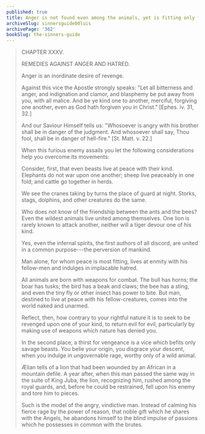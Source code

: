 ```yaml
---
published: true
title: Anger is not found even among the animals, yet is fitting only for a wild beast
archiveSlug: sinnersguide00luis
archivePage: '362'
bookSlug: the-sinners-guide
---
```


> CHAPTER XXXV.
>
> REMEDIES AGAINST ANGER AND HATRED.
>
> Anger is an inordinate desire of revenge.
>
> Against this vice the Apostle strongly speaks: "Let all bitterness and anger, and indignation and clamor, and blasphemy be put away from you, with all malice. And be ye kind one to another, merciful, forgiving one another, even as God hath forgiven you in Christ." [Ephes. iv. 31, 32.]
>
> And our Saviour Himself tells us: "Whosoever is angry with his brother shall be in danger of the judgment. And whosoever shall say, Thou fool, shall be in danger of hell-fire." [St. Matt. v. 22.]
>
> When this furious enemy assails you let the following considerations help you overcome its movements:
>
> Consider, first, that even beasts live at peace with their kind. Elephants do not war upon one another; sheep live peaceably in one fold; and cattle go together in herds.
>
> We see the cranes taking by turns the place of guard at night. Storks, stags, dolphins, and other creatures do the same.
>
> Who does not know of the friendship between the ants and the bees? Even the wildest animals live united among themselves. One lion is rarely known to attack another, neither will a tiger devour one of his kind.
>
> Yes, even the infernal spirits, the first authors of all discord, are united in a common purpose---the perversion of mankind.
>
> Man alone, for whom peace is most fitting, lives at enmity with his fellow-men and indulges in implacable hatred.
>
> All animals are born with weapons for combat. The bull has horns; the boar has tusks; the bird has a beak and claws; the bee has a sting, and even the tiny fly or other insect has power to bite. But man, destined to live at peace with his fellow-creatures, comes into the world naked and unarmed.
>
> Reflect, then, how contrary to your rightful nature it is to seek to be revenged upon one of your kind, to return evil for evil, particularly by making use of weapons which nature has denied you.
>
> In the second place, a thirst for vengeance is a vice which befits only savage beasts. You belie your origin, you disgrace your descent, when you indulge in ungovernable rage, worthy only of a wild animal.
>
> Ælian tells of a lion that had been wounded by an African in a mountain defile. A year after, when this man passed the same way in the suite of King Juba, the lion, recognizing him, rushed among the royal guards, and, before he could be restrained, fell upon his enemy and tore him to pieces.
>
> Such is the model of the angry, vindictive man. Instead of calming his fierce rage by the power of reason, that noble gift which he shares with the Angels, he abandons himself to the blind impulse of passions which he possesses in common with the brutes.
